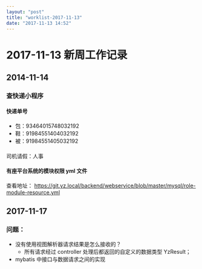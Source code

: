 ```yaml
---
layout: "post"
title: "worklist-2017-11-13"
date: "2017-11-13 14:52"
---
```


# 2017-11-13 新周工作记录

## 2014-11-14

### 查快递小程序

#### 快递单号

- 包：93464015748032192
- 鞋：91984551404032192
- 被：91984551405032192


####
司机请假：人事

#### 有座平台系统的模块权限 yml 文件

查看地址：
https://git.yz.local/backend/webservice/blob/master/mysql/role-module-resource.yml

## 2017-11-17

### 问题：

- 没有使用视图解析器请求结果是怎么接收的？
  - 所有请求经过 controller 处理后都返回的自定义的数据类型 YzResult<T data>；
- mybatis 中接口与数据请求之间的实现
